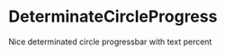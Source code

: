 DeterminateCircleProgress
=========================

Nice determinated circle progressbar with text percent
